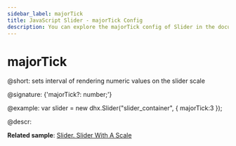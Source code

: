 ```yaml
---
sidebar_label: majorTick
title: JavaScript Slider - majorTick Config 
description: You can explore the majorTick config of Slider in the documentation of the DHTMLX JavaScript UI library. Browse developer guides and API reference, try out code examples and live demos, and download a free 30-day evaluation version of DHTMLX Suite 7.
---
```


# majorTick

@short: sets interval of rendering numeric values on the slider scale

@signature: {'majorTick?: number;'}

@example:
var slider = new dhx.Slider("slider_container", { 
    majorTick:3
});

@descr:

**Related sample**: [Slider. Slider With A Scale](https://snippet.dhtmlx.com/4a6l7cyy)

[comment]: # (@related: slider/initializing_slider.md#configuration-properties slider/configuring_slider.md#scale-settings)
